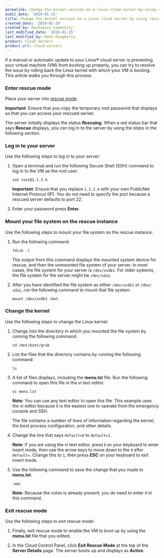 ```yaml
---
permalink: change-the-kernel-version-on-a-linux-cloud-server-by-using-rescue-mode/
audit_date: '2019-01-22'
title: Change the kernel version on a Linux cloud server by using rescue mode
created_date: '2019-01-24'
created_by: Rackspace Community
last_modified_date: '2019-01-25'
last_modified_by: Kate Dougherty
product: Cloud Servers
product_url: cloud-servers
---
```


If a manual or automatic update to your Linux&reg; cloud server is preventing your
virtual machine (VM) from booting up properly, you can try to resolve the
issue by rolling back the Linux kernel with which your VM is booting. This article
walks you through this process.

### Enter rescue mode

Place your server into [rescue mode](/how-to/rescue-mode/).

**Important**: Ensure that you copy the temporary root
password that displays so that you can access your rescued server.

The server initially displays the status **Rescuing**. When a
red status bar that says **Rescue** displays, you can log in to
the server by using the steps in the following section.

### Log in to your server

Use the following steps to log in to your server:

1. Open a terminal and run the following Secure Shell (SSH) command to
   log in to the VM as the root user:

       ssh root@1.2.3.4

   **Important**: Ensure that you replace `1.2.3.4` with your own PublicNet
   Internet Protocol (IP). You do not need to specify the port because a
   rescued server defaults to port 22.

2. Enter your password press **Enter**.

### Mount your file system on the rescue instance

Use the following steps to mount your
file system on the rescue instance:

1. Run the following command:

       fdisk -l

   The output from this command displays the mounted system device for rescue,
   and then the unmounted file system of your server. In most cases, the file
   system for your server is `/dev/xvdb1`. For older systems, the file system
   for the server might be `/dev/sda1`.

2. After you have identified the file system as either `/dev/xvdb1` or `/dev/
   sda1`, run the following command to mount that file system:

       mount /dev/xvdb1 /mnt

### Change the kernel

Use the following steps to change the Linux kernel:

1. Change into the directory in which you mounted the file system by running the following
   command:

       cd /mnt/boot/grub

2. List the files that the directory contains by running the following command:

       ls

3. A list of files displays, including the **menu.lst** file. Run the
   following command to open this file in the vi text editor:

       vi menu.lst

   **Note**: You can use any text editor to open this file. This example uses
   the vi editor because it is the easiest one to operate from the emergency
   console and SSH.

   The file contains a number of lines of information regarding the kernel,
   the boot process configuration, and other details.

4.  Change the line that says `default=0` to `default=1`.

    **Note**: If you are using the vi text editor, press **i** on your
    keyboard to enter insert mode, then use the arrow keys to move down to the
    `0` after `default=`. Change this to `1`, then press **ESC** on your
    keyboard to exit insert mode.

5. Use the following command to save the change that you made to **menu.lst**:

       :wq!

   **Note**: Because the colon is already present, you do need to enter it in this command.

### Exit rescue mode

Use the following steps to exit rescue mode:

1. Finally, exit rescue mode to enable the VM to boot up by using the
   **menu.lst** file that you edited.

2. In the Cloud Control Panel, click **Exit Rescue Mode** at the top of the
   **Server Details** page. The server boots up and displays as **Active**.
